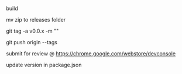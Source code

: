 build

mv zip to releases folder

git tag -a v0.0.x -m "<message>"

git push origin --tags

submit for review @ https://chrome.google.com/webstore/devconsole

update version in package.json
